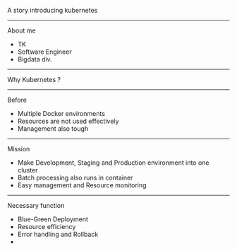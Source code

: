 A story introducing kubernetes

---

About me

- TK
- Software Engineer
- Bigdata div.

---

Why Kubernetes ?

---

Before

- Multiple Docker environments
- Resources are not used effectively
- Management also tough

---

Mission

- Make Development, Staging and Production environment into one cluster
- Batch processing also runs in container
- Easy management and Resource monitoring

---

Necessary function

- Blue-Green Deployment
- Resource efficiency
- Error handling and Rollback
- 
